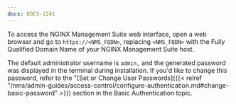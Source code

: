 ```yaml
---
docs: DOCS-1241
---
```


To access the NGINX Management Suite web interface, open a web browser and go to `https://<NMS_FQDN>`, replacing `<NMS_FQDN>` with the Fully Qualified Domain Name of your NGINX Management Suite host.

The default administrator username is `admin,` and the generated password was displayed in the terminal during installation. If you'd like to change this password, refer to the "[Set or Change User Passwords]({{< relref "/nms/admin-guides/access-control/configure-authentication.md#change-basic-password" >}}) section in the Basic Authentication topic.

